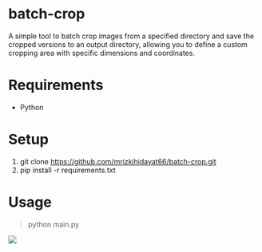 # batch-crop
A simple tool to batch crop images from a specified directory and save the cropped versions to an output directory, allowing you to define a custom cropping area with specific dimensions and coordinates.

# Requirements
- Python

# Setup
1. git clone https://github.com/mrizkihidayat66/batch-crop.git
2. pip install -r requirements.txt

# Usage
> python main.py

<img src="images/example.gif">